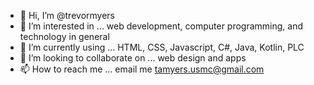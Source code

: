 - 👋 Hi, I’m @trevormyers
- 👀 I’m interested in ... web development, computer programming, and technology in general
- 🌱 I’m currently using ... HTML, CSS, Javascript, C#, Java, Kotlin, PLC
- 💞️ I’m looking to collaborate on ... web design and apps
- 📫 How to reach me ... email me tamyers.usmc@gmail.com

<!---
trevormyers/trevormyers is a ✨ special ✨ repository because its `README.md` (this file) appears on your GitHub profile.
You can click the Preview link to take a look at your changes.
--->
